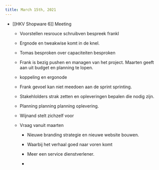 ```yaml
---
title: March 15th, 2021
---
```


- [[HKV Shopware 6]] Meeting
	 - Voorstellen resrouce schruibven bespreek frankl

	 - Ergnode en tweakwise komt in de knel.

	 - Tomas besproken over capaciteiten besproken

	 - Frank is bezig pushen en managen van het project. Maarten geeft aan uit budget en planning te lopen.

	 - koppeling en ergonode

	 - Frank gevoel kan niet meedoen aan de sprint sprinting.

	 - Stakehlolders strak zetten en opleveringen bepalen die nodig zijn.

	 - Planning planning planning oplevering.

	 - Wijnand stelt zichzelf voor

	 - Vraag vanuit maarten
		 - Nieuwe branding strategie en nieuwe website bouwen. 

		 - Waarbij het verhaal goed naar voren komt 

		 - Meer een service dienstverlener. 

		 - 
